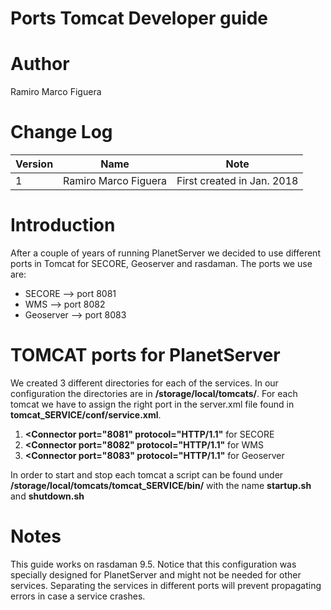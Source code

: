 # Ports Tomcat Developer guide

# Author
Ramiro Marco Figuera

# Change Log

|Version|Name|Note|
|---|---|---|
|1|Ramiro Marco Figuera|First created in Jan. 2018|

# Introduction

After a couple of years of running PlanetServer we decided to use different ports in Tomcat for SECORE, Geoserver and rasdaman. The ports we use are:

* SECORE --> port 8081
* WMS --> port 8082
* Geoserver --> port 8083


# TOMCAT ports for PlanetServer

We created 3 different directories for each of the services. In our configuration the directories are in **/storage/local/tomcats/**. For each tomcat we have to assign the right port in the server.xml file found in **tomcat_SERVICE/conf/service.xml**.

1. **<Connector port="8081" protocol="HTTP/1.1"** for SECORE
2. **<Connector port="8082" protocol="HTTP/1.1"** for WMS
3. **<Connector port="8083" protocol="HTTP/1.1"** for Geoserver

In order to start and stop each tomcat a script can be found under **/storage/local/tomcats/tomcat_SERVICE/bin/** with the name **startup.sh** and **shutdown.sh**

# Notes

This guide works on rasdaman 9.5. Notice that this configuration was specially designed for PlanetServer and might not be needed for other services. Separating the services in different ports will prevent propagating errors in case a service crashes. 

